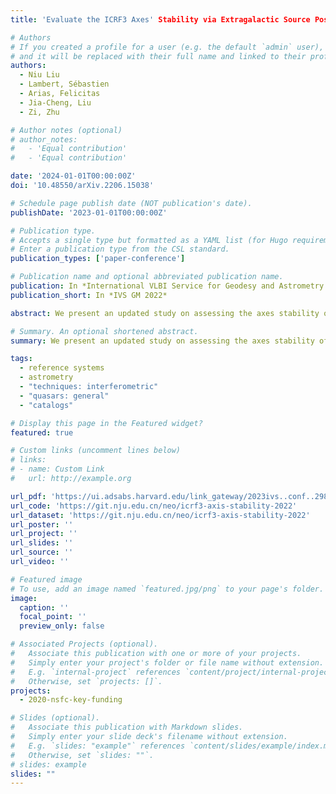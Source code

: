 ```yaml
---
title: 'Evaluate the ICRF3 Axes' Stability via Extragalactic Source Position Time Series'

# Authors
# If you created a profile for a user (e.g. the default `admin` user), write the username (folder name) here
# and it will be replaced with their full name and linked to their profile.
authors:
  - Niu Liu
  - Lambert, Sébastien
  - Arias, Felicitas
  - Jia-Cheng, Liu
  - Zi, Zhu

# Author notes (optional)
# author_notes:
#   - 'Equal contribution'
#   - 'Equal contribution'

date: '2024-01-01T00:00:00Z'
doi: '10.48550/arXiv.2206.15038'

# Schedule page publish date (NOT publication's date).
publishDate: '2023-01-01T00:00:00Z'

# Publication type.
# Accepts a single type but formatted as a YAML list (for Hugo requirements).
# Enter a publication type from the CSL standard.
publication_types: ['paper-conference']

# Publication name and optional abbreviated publication name.
publication: In *International VLBI Service for Geodesy and Astrometry 2022 General Meeting*
publication_short: In *IVS GM 2022*

abstract: We present an updated study on assessing the axes stability of the third generation of the International Celestial Reference Frame (ICRF3) in terms of linear drift and scatter based on the extragalactic source position time series from analyses of archival very long baseline interferometry observations. Our results show that the axes of the ICRF3 are stable at a level of 10 to 20 microseconds of arc, and it does not degrade after the adoption of the ICRF3 when observations from new networks are included. We also show that the commonly used method of deriving the position time series (four-step solution) is robust.

# Summary. An optional shortened abstract.
summary: We present an updated study on assessing the axes stability of the third generation of the International Celestial Reference Frame (ICRF3).

tags:
  - reference systems
  - astrometry
  - "techniques: interferometric" 
  - "quasars: general"
  - "catalogs"

# Display this page in the Featured widget?
featured: true

# Custom links (uncomment lines below)
# links:
# - name: Custom Link
#   url: http://example.org

url_pdf: 'https://ui.adsabs.harvard.edu/link_gateway/2023ivs..conf..298L/EPRINT_PDF'
url_code: 'https://git.nju.edu.cn/neo/icrf3-axis-stability-2022'
url_dataset: 'https://git.nju.edu.cn/neo/icrf3-axis-stability-2022'
url_poster: ''
url_project: ''
url_slides: ''
url_source: ''
url_video: ''

# Featured image
# To use, add an image named `featured.jpg/png` to your page's folder.
image:
  caption: ''
  focal_point: ''
  preview_only: false

# Associated Projects (optional).
#   Associate this publication with one or more of your projects.
#   Simply enter your project's folder or file name without extension.
#   E.g. `internal-project` references `content/project/internal-project/index.md`.
#   Otherwise, set `projects: []`.
projects:
  - 2020-nsfc-key-funding

# Slides (optional).
#   Associate this publication with Markdown slides.
#   Simply enter your slide deck's filename without extension.
#   E.g. `slides: "example"` references `content/slides/example/index.md`.
#   Otherwise, set `slides: ""`.
# slides: example
slides: ""
---
```



